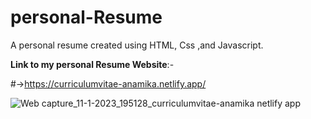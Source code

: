 # personal-Resume
A personal resume created using HTML, Css ,and Javascript.



**Link to my personal Resume Website**:-


#->https://curriculumvitae-anamika.netlify.app/


![Web capture_11-1-2023_195128_curriculumvitae-anamika netlify app](https://user-images.githubusercontent.com/99593529/211830133-ee585be4-117f-40ba-b56d-0a7bb99cb065.jpeg)
